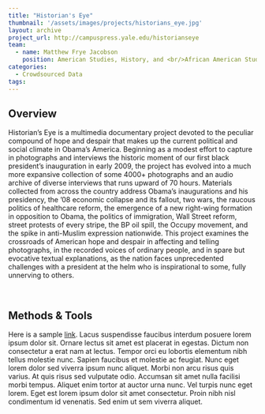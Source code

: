 ```yaml
---
title: "Historian's Eye"
thumbnail: '/assets/images/projects/historians_eye.jpg'
layout: archive
project_url: http://campuspress.yale.edu/historianseye
team:
  - name: Matthew Frye Jacobson
    position: American Studies, History, and <br/>African American Studies
categories:
  - Crowdsourced Data
tags:
---
```


<h2 class='subheading'>Overview</h2>

<p>Historian’s Eye is a multimedia documentary project devoted to the peculiar compound of hope and despair that makes up the current political and social climate in Obama’s America. Beginning as a modest effort to capture in photographs and interviews the historic moment of our first black president’s inauguration in early 2009, the project has evolved into a much more expansive collection of some 4000+ photographs and an audio archive of diverse interviews that runs upward of 70 hours. Materials collected from across the country address Obama’s inaugurations and his presidency, the ’08 economic collapse and its fallout, two wars, the raucous politics of healthcare reform, the emergence of a new right-wing formation in opposition to Obama, the politics of immigration, Wall Street reform, street protests of every stripe, the BP oil spill, the Occupy movement, and the spike in anti-Muslim expression nationwide. This project examines the crossroads of American hope and despair in affecting and telling photographs, in the recorded voices of ordinary people, and in spare but evocative textual explanations, as the nation faces unprecedented challenges with a president at the helm who is inspirational to some, fully unnerving to others.</p>
<br/>

<h2 class='subheading'>Methods &amp; Tools</h2>

<p>Here is a sample <a href="#" target="_blank" class='inline-link'>link</a>. Lacus suspendisse faucibus interdum posuere lorem ipsum dolor sit. Ornare lectus sit amet est placerat in egestas. Dictum non consectetur a erat nam at lectus. Tempor orci eu lobortis elementum nibh tellus molestie nunc. Sapien faucibus et molestie ac feugiat. Nunc eget lorem dolor sed viverra ipsum nunc aliquet. Morbi non arcu risus quis varius. At quis risus sed vulputate odio. Accumsan sit amet nulla facilisi morbi tempus. Aliquet enim tortor at auctor urna nunc. Vel turpis nunc eget lorem. Eget est lorem ipsum dolor sit amet consectetur. Proin nibh nisl condimentum id venenatis. Sed enim ut sem viverra aliquet.</p>

